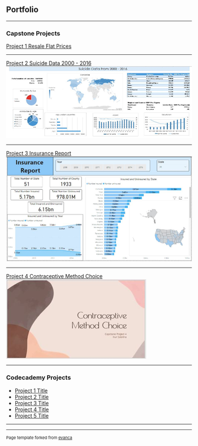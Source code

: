 ## Portfolio

---

### Capstone Projects 

[Project 1 Resale Flat Prices](/sample_page)

---
[Project 2 Suicide Data 2000 - 2016](/pdf/sample_presentation.pdf)
<img src="images/CP2_thumbnail.JPG?raw=true"/>

---
[Project 3 Insurance Report](http://example.com/)
<img src="images/CP3_thumbnail.jpg?raw=true"/>

---
[Project 4 Contraceptive Method Choice](http://example.com/)
<img src="images/CP4_thumbnail.jpg?raw=true"/>

---

### Codecademy Projects

- [Project 1 Title](http://example.com/)
- [Project 2 Title](http://example.com/)
- [Project 3 Title](http://example.com/)
- [Project 4 Title](http://example.com/)
- [Project 5 Title](http://example.com/)

---




---
<p style="font-size:11px">Page template forked from <a href="https://github.com/evanca/quick-portfolio">evanca</a></p>
<!-- Remove above link if you don't want to attibute -->
